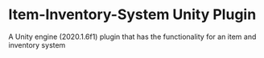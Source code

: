 # Item-Inventory-System Unity Plugin
 A Unity engine (2020.1.6f1) plugin that has the functionality for an item and inventory system
